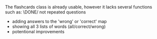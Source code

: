 The flashcards class is already usable, however it lacks several functions such as:
  \DONE/ not repeated questions
  - adding answers to the 'wrong' or 'correct' map
  - showing all 3 lists of words (all/correct/wrong)
  - potentional improvements 
